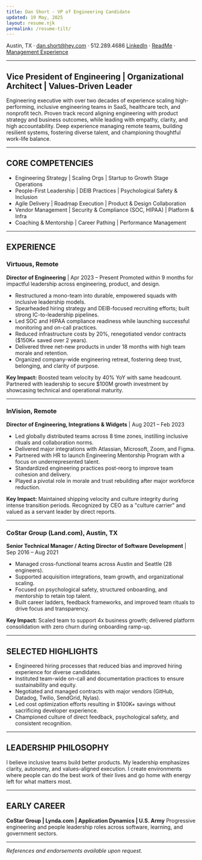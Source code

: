 ```yaml
---
title: Dan Short - VP of Engineering Candidate
updated: 19 May, 2025
layout: resume.njk
permalink: /resume-tilt/
---
```



Austin, TX · dan.short@hey.com · 512.289.4686
[LinkedIn](https://linkedin.com/in/danshort) · [ReadMe](https://readme.dansshorts.com) · [Management Experience](https://readme.dansshorts.com/management)

---

## Vice President of Engineering | Organizational Architect | Values-Driven Leader

Engineering executive with over two decades of experience scaling high-performing, inclusive engineering teams in SaaS, healthcare tech, and nonprofit tech. Proven track record aligning engineering with product strategy and business outcomes, while leading with empathy, clarity, and high accountability. Deep experience managing remote teams, building resilient systems, fostering diverse talent, and championing thoughtful work-life balance.

---

## CORE COMPETENCIES
- Engineering Strategy | Scaling Orgs | Startup to Growth Stage Operations
- People-First Leadership | DEIB Practices | Psychological Safety & Inclusion
- Agile Delivery | Roadmap Execution | Product & Design Collaboration
- Vendor Management | Security & Compliance (SOC, HIPAA) | Platform & Infra
- Coaching & Mentorship | Career Pathing | Performance Management

---

## EXPERIENCE

### Virtuous, Remote
**Director of Engineering** | Apr 2023 – Present
Promoted within 9 months for impactful leadership across engineering, product, and design.
- Restructured a mono-team into durable, empowered squads with inclusive leadership models.
- Spearheaded hiring strategy and DEIB-focused recruiting efforts; built strong IC-to-leadership pipelines.
- Led SOC and HIPAA compliance readiness while launching successful monitoring and on-call practices.
- Reduced infrastructure costs by 20%, renegotiated vendor contracts ($150K+ saved over 2 years).
- Delivered three net-new products in under 18 months with high team morale and retention.
- Organized company-wide engineering retreat, fostering deep trust, belonging, and clarity of purpose.

**Key Impact:** Boosted team velocity by 40% YoY with same headcount. Partnered with leadership to secure $100M growth investment by showcasing technical and operational maturity.

---

### InVision, Remote
**Director of Engineering, Integrations & Widgets** | Aug 2021 – Feb 2023

- Led globally distributed teams across 8 time zones, instilling inclusive rituals and collaboration norms.
- Delivered major integrations with Atlassian, Microsoft, Zoom, and Figma.
- Partnered with HR to launch Engineering Mentorship Program with a focus on underrepresented talent.
- Standardized engineering practices post-reorg to improve team cohesion and delivery.
- Played a pivotal role in morale and trust rebuilding after major workforce reduction.

**Key Impact:** Maintained shipping velocity and culture integrity during intense transition periods. Recognized by CEO as a "culture carrier" and valued as a servant leader by direct reports.

---

### CoStar Group (Land.com), Austin, TX
**Senior Technical Manager / Acting Director of Software Development** | Sep 2016 – Aug 2021

- Managed cross-functional teams across Austin and Seattle (28 engineers).
- Supported acquisition integrations, team growth, and organizational scaling.
- Focused on psychological safety, structured onboarding, and mentorship to retain top talent.
- Built career ladders, feedback frameworks, and improved team rituals to drive focus and transparency.

**Key Impact:** Scaled team to support 4x business growth; delivered platform consolidation with zero churn during onboarding ramp-up.

---

## SELECTED HIGHLIGHTS
- Engineered hiring processes that reduced bias and improved hiring experience for diverse candidates.
- Instituted team-wide on-call and documentation practices to ensure sustainability and equity.
- Negotiated and managed contracts with major vendors (GitHub, Datadog, Twilio, SendGrid, Nylas).
- Led cost optimization efforts resulting in $100K+ savings without sacrificing developer experience.
- Championed culture of direct feedback, psychological safety, and consistent recognition.

---

## LEADERSHIP PHILOSOPHY
I believe inclusive teams build better products. My leadership emphasizes clarity, autonomy, and values-aligned execution. I create environments where people can do the best work of their lives and go home with energy left for what matters most.

---

## EARLY CAREER
**CoStar Group | Lynda.com | Application Dynamics | U.S. Army**
Progressive engineering and people leadership roles across software, learning, and government sectors.

---

*References and endorsements available upon request.*